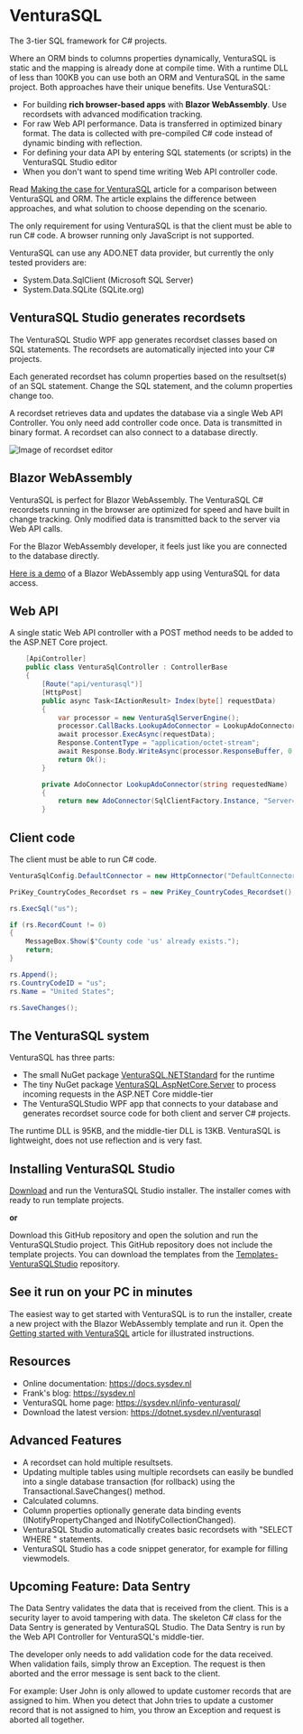 # VenturaSQL
The 3-tier SQL framework for C# projects.

Where an ORM binds to columns properties dynamically, VenturaSQL is static and the mapping is already done at compile time. With a runtime DLL of less than 100KB you can use both an ORM and VenturaSQL in the same project. Both approaches have their unique benefits. Use VenturaSQL:

+ For building **rich browser-based apps** with **Blazor WebAssembly**. Use recordsets with advanced modification tracking.
+ For raw Web API performance. Data is transferred in optimized binary format. The data is collected with pre-compiled C# code instead of dynamic binding with reflection.
+ For defining your data API by entering SQL statements (or scripts) in the VenturaSQL Studio editor
+ When you don't want to spend time writing Web API controller code.

Read [Making the case for VenturaSQL](https://sysdev.nl/making-the-case-for-venturasql/) article for a comparison between VenturaSQL and ORM. The article explains the difference between approaches, and what solution to choose depending on the scenario.

The only requirement for using VenturaSQL is that the client must be able to run C# code. A browser running only JavaScript is not supported.

VenturaSQL can use any ADO.NET data provider, but currently the only tested providers are:
+ System.Data.SqlClient (Microsoft SQL Server)
+ System.Data.SQLite (SQLite.org)

## VenturaSQL Studio generates recordsets
The VenturaSQL Studio WPF app generates recordset classes based on SQL statements. The recordsets are automatically injected into your C# projects.

Each generated recordset has column properties based on the resultset(s) of an SQL statement. Change the SQL statement, and the column properties change too.

A recordset retrieves data and updates the database via a single Web API Controller. You only need add controller code once. Data is transmitted in binary format. A recordset can also connect to a database directly.

![Image of recordset editor](https://raw.githubusercontent.com/frankthvandeven/VenturaSQL/master/README_IMG1.png)

## Blazor WebAssembly
VenturaSQL is perfect for Blazor WebAssembly. The VenturaSQL C# recordsets running in the browser are optimized for speed and have built in change tracking. Only modified data is transmitted back to the server via Web API calls.

For the Blazor WebAssembly developer, it feels just like you are connected to the database directly.

[Here is a demo](https://blazordemo.com) of a Blazor WebAssembly app using VenturaSQL for data access.


## Web API
A single static Web API controller with a POST method needs to be added to the ASP.NET Core project.

```csharp
    [ApiController]
    public class VenturaSqlController : ControllerBase
    {
        [Route("api/venturasql")]
        [HttpPost]
        public async Task<IActionResult> Index(byte[] requestData)
        {
            var processor = new VenturaSqlServerEngine();
            processor.CallBacks.LookupAdoConnector = LookupAdoConnector;
            await processor.ExecAsync(requestData);
            Response.ContentType = "application/octet-stream";
            await Response.Body.WriteAsync(processor.ResponseBuffer, 0, processor.ResponseLength);
            return Ok();
        }

        private AdoConnector LookupAdoConnector(string requestedName)
        {
            return new AdoConnector(SqlClientFactory.Instance, "Server=tcp:xxx,1433;Initial Catalog=VanArsdel;User ID=yyy;Password=zzz;");
        }
```
## Client code
The client must be able to run C# code.

```csharp
VenturaSqlConfig.DefaultConnector = new HttpConnector("DefaultConnector", "api/venturasql");

PriKey_CountryCodes_Recordset rs = new PriKey_CountryCodes_Recordset();

rs.ExecSql("us");

if (rs.RecordCount != 0)
{
    MessageBox.Show($"County code 'us' already exists.");
    return;
}

rs.Append();
rs.CountryCodeID = "us";
rs.Name = "United States";

rs.SaveChanges();
```

## The VenturaSQL system
VenturaSQL has three parts:

+ The small NuGet package [VenturaSQL.NETStandard](https://www.nuget.org/packages/VenturaSQL.NETStandard) for the runtime
+ The tiny NuGet package [VenturaSQL.AspNetCore.Server](https://www.nuget.org/packages/VenturaSQL.AspNetCore.Server) to process incoming requests in the ASP.NET Core middle-tier
+ The VenturaSQLStudio WPF app that connects to your database and generates recordset source code for both client and server C# projects.

The runtime DLL is 95KB, and the middle-tier DLL is 13KB. VenturaSQL is lightweight, does not use reflection and is very fast.

## Installing VenturaSQL Studio
[Download](https://dotnet.sysdev.nl/venturasql) and run the VenturaSQL Studio installer. The installer comes with ready to run template projects.

**or**

Download this GitHub repository and open the solution and run the VenturaSQLStudio project. This GitHub repository does not include the template projects.
You can download the templates from the [Templates-VenturaSQLStudio](https://github.com/frankthvandeven/Templates-VenturaSQLStudio) repository.

## See it run on your PC in minutes
The easiest way to get started with VenturaSQL is to run the installer, create a new project with the Blazor WebAssembly template and run it. Open the [Getting started with VenturaSQL](https://sysdev.nl/getting-started-with-venturasql/) article for illustrated instructions.

## Resources
+ Online documentation: https://docs.sysdev.nl
+ Frank's blog: https://sysdev.nl
+ VenturaSQL home page: https://sysdev.nl/info-venturasql/
+ Download the latest version: https://dotnet.sysdev.nl/venturasql

## Advanced Features
+ A recordset can hold multiple resultsets.
+ Updating multiple tables using multiple recordsets can easily be bundled into a single database transaction (for rollback) using the Transactional.SaveChanges() method.
+ Calculated columns.
+ Column properties optionally generate data binding events (INotifyPropertyChanged and INotifyCollectionChanged).
+ VenturaSQL Studio automatically creates basic recordsets with "SELECT <all columns> WHERE <prikey>" statements.
+ VenturaSQL Studio has a code snippet generator, for example for filling viewmodels.

## Upcoming Feature: Data Sentry
The Data Sentry validates the data that is received from the client. This is a security layer to avoid tampering with data. The skeleton C# class for the Data Sentry is generated by VenturaSQL Studio. The Data Sentry is run by the Web API Controller for VenturaSQL's middle-tier.

The developer only needs to add validation code for the data received. When validation fails, simply throw an Exception. The request is then aborted and the error message is sent back to the client.

For example: User John is only allowed to update customer records that are assigned to him. When you detect that John tries to update a customer record that is not assigned to him, you throw an Exception and request is aborted all together.
